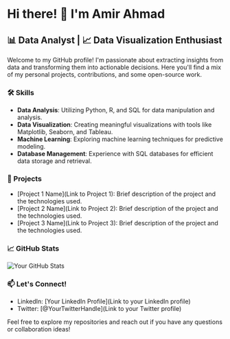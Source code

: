 # Hi there! 👋 I'm Amir Ahmad

## 📊 Data Analyst | 📈 Data Visualization Enthusiast

Welcome to my GitHub profile! I'm passionate about extracting insights from data and transforming them into actionable decisions. Here you'll find a mix of my personal projects, contributions, and some open-source work.

### 🛠️ Skills

- **Data Analysis**: Utilizing Python, R, and SQL for data manipulation and analysis.
- **Data Visualization**: Creating meaningful visualizations with tools like Matplotlib, Seaborn, and Tableau.
- **Machine Learning**: Exploring machine learning techniques for predictive modeling.
- **Database Management**: Experience with SQL databases for efficient data storage and retrieval.

### 🚀 Projects

- [Project 1 Name](Link to Project 1): Brief description of the project and the technologies used.
- [Project 2 Name](Link to Project 2): Brief description of the project and the technologies used.
- [Project 3 Name](Link to Project 3): Brief description of the project and the technologies used.

### 📈 GitHub Stats

![Your GitHub Stats](https://github-readme-stats.vercel.app/api?username=YourUsername&show_icons=true&theme=radical)

### 📫 Let's Connect!

- LinkedIn: [Your LinkedIn Profile](Link to your LinkedIn profile)
- Twitter: [@YourTwitterHandle](Link to your Twitter profile)

Feel free to explore my repositories and reach out if you have any questions or collaboration ideas!
